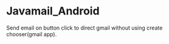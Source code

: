 # Javamail_Android

Send email on button click to direct gmail without using create chooser(gmail app).
